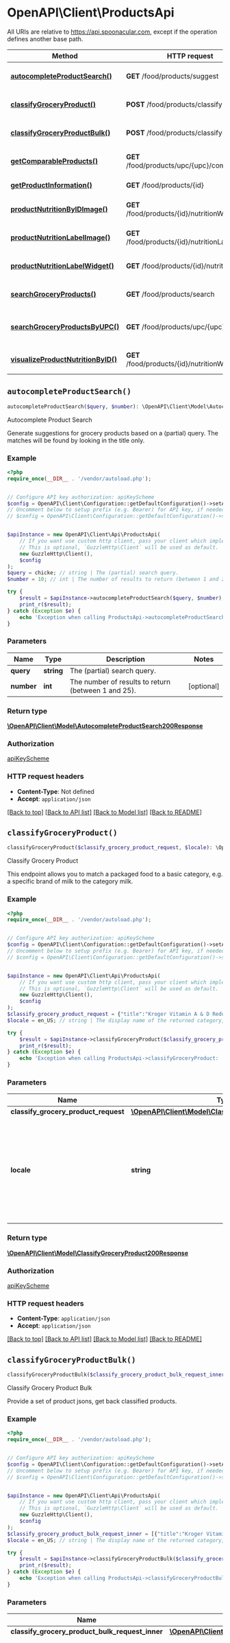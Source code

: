# OpenAPI\Client\ProductsApi

All URIs are relative to https://api.spoonacular.com, except if the operation defines another base path.

| Method | HTTP request | Description |
| ------------- | ------------- | ------------- |
| [**autocompleteProductSearch()**](ProductsApi.md#autocompleteProductSearch) | **GET** /food/products/suggest | Autocomplete Product Search |
| [**classifyGroceryProduct()**](ProductsApi.md#classifyGroceryProduct) | **POST** /food/products/classify | Classify Grocery Product |
| [**classifyGroceryProductBulk()**](ProductsApi.md#classifyGroceryProductBulk) | **POST** /food/products/classifyBatch | Classify Grocery Product Bulk |
| [**getComparableProducts()**](ProductsApi.md#getComparableProducts) | **GET** /food/products/upc/{upc}/comparable | Get Comparable Products |
| [**getProductInformation()**](ProductsApi.md#getProductInformation) | **GET** /food/products/{id} | Get Product Information |
| [**productNutritionByIDImage()**](ProductsApi.md#productNutritionByIDImage) | **GET** /food/products/{id}/nutritionWidget.png | Product Nutrition by ID Image |
| [**productNutritionLabelImage()**](ProductsApi.md#productNutritionLabelImage) | **GET** /food/products/{id}/nutritionLabel.png | Product Nutrition Label Image |
| [**productNutritionLabelWidget()**](ProductsApi.md#productNutritionLabelWidget) | **GET** /food/products/{id}/nutritionLabel | Product Nutrition Label Widget |
| [**searchGroceryProducts()**](ProductsApi.md#searchGroceryProducts) | **GET** /food/products/search | Search Grocery Products |
| [**searchGroceryProductsByUPC()**](ProductsApi.md#searchGroceryProductsByUPC) | **GET** /food/products/upc/{upc} | Search Grocery Products by UPC |
| [**visualizeProductNutritionByID()**](ProductsApi.md#visualizeProductNutritionByID) | **GET** /food/products/{id}/nutritionWidget | Product Nutrition by ID Widget |


## `autocompleteProductSearch()`

```php
autocompleteProductSearch($query, $number): \OpenAPI\Client\Model\AutocompleteProductSearch200Response
```

Autocomplete Product Search

Generate suggestions for grocery products based on a (partial) query. The matches will be found by looking in the title only.

### Example

```php
<?php
require_once(__DIR__ . '/vendor/autoload.php');


// Configure API key authorization: apiKeyScheme
$config = OpenAPI\Client\Configuration::getDefaultConfiguration()->setApiKey('x-api-key', 'YOUR_API_KEY');
// Uncomment below to setup prefix (e.g. Bearer) for API key, if needed
// $config = OpenAPI\Client\Configuration::getDefaultConfiguration()->setApiKeyPrefix('x-api-key', 'Bearer');


$apiInstance = new OpenAPI\Client\Api\ProductsApi(
    // If you want use custom http client, pass your client which implements `GuzzleHttp\ClientInterface`.
    // This is optional, `GuzzleHttp\Client` will be used as default.
    new GuzzleHttp\Client(),
    $config
);
$query = chicke; // string | The (partial) search query.
$number = 10; // int | The number of results to return (between 1 and 25).

try {
    $result = $apiInstance->autocompleteProductSearch($query, $number);
    print_r($result);
} catch (Exception $e) {
    echo 'Exception when calling ProductsApi->autocompleteProductSearch: ', $e->getMessage(), PHP_EOL;
}
```

### Parameters

| Name | Type | Description  | Notes |
| ------------- | ------------- | ------------- | ------------- |
| **query** | **string**| The (partial) search query. | |
| **number** | **int**| The number of results to return (between 1 and 25). | [optional] |

### Return type

[**\OpenAPI\Client\Model\AutocompleteProductSearch200Response**](../Model/AutocompleteProductSearch200Response.md)

### Authorization

[apiKeyScheme](../../README.md#apiKeyScheme)

### HTTP request headers

- **Content-Type**: Not defined
- **Accept**: `application/json`

[[Back to top]](#) [[Back to API list]](../../README.md#endpoints)
[[Back to Model list]](../../README.md#models)
[[Back to README]](../../README.md)

## `classifyGroceryProduct()`

```php
classifyGroceryProduct($classify_grocery_product_request, $locale): \OpenAPI\Client\Model\ClassifyGroceryProduct200Response
```

Classify Grocery Product

This endpoint allows you to match a packaged food to a basic category, e.g. a specific brand of milk to the category milk.

### Example

```php
<?php
require_once(__DIR__ . '/vendor/autoload.php');


// Configure API key authorization: apiKeyScheme
$config = OpenAPI\Client\Configuration::getDefaultConfiguration()->setApiKey('x-api-key', 'YOUR_API_KEY');
// Uncomment below to setup prefix (e.g. Bearer) for API key, if needed
// $config = OpenAPI\Client\Configuration::getDefaultConfiguration()->setApiKeyPrefix('x-api-key', 'Bearer');


$apiInstance = new OpenAPI\Client\Api\ProductsApi(
    // If you want use custom http client, pass your client which implements `GuzzleHttp\ClientInterface`.
    // This is optional, `GuzzleHttp\Client` will be used as default.
    new GuzzleHttp\Client(),
    $config
);
$classify_grocery_product_request = {"title":"Kroger Vitamin A & D Reduced Fat 2% Milk","upc":"","plu_code":""}; // \OpenAPI\Client\Model\ClassifyGroceryProductRequest
$locale = en_US; // string | The display name of the returned category, supported is en_US (for American English) and en_GB (for British English).

try {
    $result = $apiInstance->classifyGroceryProduct($classify_grocery_product_request, $locale);
    print_r($result);
} catch (Exception $e) {
    echo 'Exception when calling ProductsApi->classifyGroceryProduct: ', $e->getMessage(), PHP_EOL;
}
```

### Parameters

| Name | Type | Description  | Notes |
| ------------- | ------------- | ------------- | ------------- |
| **classify_grocery_product_request** | [**\OpenAPI\Client\Model\ClassifyGroceryProductRequest**](../Model/ClassifyGroceryProductRequest.md)|  | |
| **locale** | **string**| The display name of the returned category, supported is en_US (for American English) and en_GB (for British English). | [optional] |

### Return type

[**\OpenAPI\Client\Model\ClassifyGroceryProduct200Response**](../Model/ClassifyGroceryProduct200Response.md)

### Authorization

[apiKeyScheme](../../README.md#apiKeyScheme)

### HTTP request headers

- **Content-Type**: `application/json`
- **Accept**: `application/json`

[[Back to top]](#) [[Back to API list]](../../README.md#endpoints)
[[Back to Model list]](../../README.md#models)
[[Back to README]](../../README.md)

## `classifyGroceryProductBulk()`

```php
classifyGroceryProductBulk($classify_grocery_product_bulk_request_inner, $locale): \OpenAPI\Client\Model\ClassifyGroceryProductBulk200ResponseInner[]
```

Classify Grocery Product Bulk

Provide a set of product jsons, get back classified products.

### Example

```php
<?php
require_once(__DIR__ . '/vendor/autoload.php');


// Configure API key authorization: apiKeyScheme
$config = OpenAPI\Client\Configuration::getDefaultConfiguration()->setApiKey('x-api-key', 'YOUR_API_KEY');
// Uncomment below to setup prefix (e.g. Bearer) for API key, if needed
// $config = OpenAPI\Client\Configuration::getDefaultConfiguration()->setApiKeyPrefix('x-api-key', 'Bearer');


$apiInstance = new OpenAPI\Client\Api\ProductsApi(
    // If you want use custom http client, pass your client which implements `GuzzleHttp\ClientInterface`.
    // This is optional, `GuzzleHttp\Client` will be used as default.
    new GuzzleHttp\Client(),
    $config
);
$classify_grocery_product_bulk_request_inner = [{"title":"Kroger Vitamin A & D Reduced Fat 2% Milk","upc":"","plu_code":""}]; // \OpenAPI\Client\Model\ClassifyGroceryProductBulkRequestInner[]
$locale = en_US; // string | The display name of the returned category, supported is en_US (for American English) and en_GB (for British English).

try {
    $result = $apiInstance->classifyGroceryProductBulk($classify_grocery_product_bulk_request_inner, $locale);
    print_r($result);
} catch (Exception $e) {
    echo 'Exception when calling ProductsApi->classifyGroceryProductBulk: ', $e->getMessage(), PHP_EOL;
}
```

### Parameters

| Name | Type | Description  | Notes |
| ------------- | ------------- | ------------- | ------------- |
| **classify_grocery_product_bulk_request_inner** | [**\OpenAPI\Client\Model\ClassifyGroceryProductBulkRequestInner[]**](../Model/ClassifyGroceryProductBulkRequestInner.md)|  | |
| **locale** | **string**| The display name of the returned category, supported is en_US (for American English) and en_GB (for British English). | [optional] |

### Return type

[**\OpenAPI\Client\Model\ClassifyGroceryProductBulk200ResponseInner[]**](../Model/ClassifyGroceryProductBulk200ResponseInner.md)

### Authorization

[apiKeyScheme](../../README.md#apiKeyScheme)

### HTTP request headers

- **Content-Type**: `application/json`
- **Accept**: `application/json`

[[Back to top]](#) [[Back to API list]](../../README.md#endpoints)
[[Back to Model list]](../../README.md#models)
[[Back to README]](../../README.md)

## `getComparableProducts()`

```php
getComparableProducts($upc): \OpenAPI\Client\Model\GetComparableProducts200Response
```

Get Comparable Products

Find comparable products to the given one.

### Example

```php
<?php
require_once(__DIR__ . '/vendor/autoload.php');


// Configure API key authorization: apiKeyScheme
$config = OpenAPI\Client\Configuration::getDefaultConfiguration()->setApiKey('x-api-key', 'YOUR_API_KEY');
// Uncomment below to setup prefix (e.g. Bearer) for API key, if needed
// $config = OpenAPI\Client\Configuration::getDefaultConfiguration()->setApiKeyPrefix('x-api-key', 'Bearer');


$apiInstance = new OpenAPI\Client\Api\ProductsApi(
    // If you want use custom http client, pass your client which implements `GuzzleHttp\ClientInterface`.
    // This is optional, `GuzzleHttp\Client` will be used as default.
    new GuzzleHttp\Client(),
    $config
);
$upc = 33698816271; // float | The UPC of the product for which you want to find comparable products.

try {
    $result = $apiInstance->getComparableProducts($upc);
    print_r($result);
} catch (Exception $e) {
    echo 'Exception when calling ProductsApi->getComparableProducts: ', $e->getMessage(), PHP_EOL;
}
```

### Parameters

| Name | Type | Description  | Notes |
| ------------- | ------------- | ------------- | ------------- |
| **upc** | **float**| The UPC of the product for which you want to find comparable products. | |

### Return type

[**\OpenAPI\Client\Model\GetComparableProducts200Response**](../Model/GetComparableProducts200Response.md)

### Authorization

[apiKeyScheme](../../README.md#apiKeyScheme)

### HTTP request headers

- **Content-Type**: Not defined
- **Accept**: `application/json`

[[Back to top]](#) [[Back to API list]](../../README.md#endpoints)
[[Back to Model list]](../../README.md#models)
[[Back to README]](../../README.md)

## `getProductInformation()`

```php
getProductInformation($id): \OpenAPI\Client\Model\GetProductInformation200Response
```

Get Product Information

Use a product id to get full information about a product, such as ingredients, nutrition, etc. The nutritional information is per serving.

### Example

```php
<?php
require_once(__DIR__ . '/vendor/autoload.php');


// Configure API key authorization: apiKeyScheme
$config = OpenAPI\Client\Configuration::getDefaultConfiguration()->setApiKey('x-api-key', 'YOUR_API_KEY');
// Uncomment below to setup prefix (e.g. Bearer) for API key, if needed
// $config = OpenAPI\Client\Configuration::getDefaultConfiguration()->setApiKeyPrefix('x-api-key', 'Bearer');


$apiInstance = new OpenAPI\Client\Api\ProductsApi(
    // If you want use custom http client, pass your client which implements `GuzzleHttp\ClientInterface`.
    // This is optional, `GuzzleHttp\Client` will be used as default.
    new GuzzleHttp\Client(),
    $config
);
$id = 1; // int | The item's id.

try {
    $result = $apiInstance->getProductInformation($id);
    print_r($result);
} catch (Exception $e) {
    echo 'Exception when calling ProductsApi->getProductInformation: ', $e->getMessage(), PHP_EOL;
}
```

### Parameters

| Name | Type | Description  | Notes |
| ------------- | ------------- | ------------- | ------------- |
| **id** | **int**| The item&#39;s id. | |

### Return type

[**\OpenAPI\Client\Model\GetProductInformation200Response**](../Model/GetProductInformation200Response.md)

### Authorization

[apiKeyScheme](../../README.md#apiKeyScheme)

### HTTP request headers

- **Content-Type**: Not defined
- **Accept**: `application/json`

[[Back to top]](#) [[Back to API list]](../../README.md#endpoints)
[[Back to Model list]](../../README.md#models)
[[Back to README]](../../README.md)

## `productNutritionByIDImage()`

```php
productNutritionByIDImage($id): \SplFileObject
```

Product Nutrition by ID Image

Visualize a product's nutritional information as an image.

### Example

```php
<?php
require_once(__DIR__ . '/vendor/autoload.php');


// Configure API key authorization: apiKeyScheme
$config = OpenAPI\Client\Configuration::getDefaultConfiguration()->setApiKey('x-api-key', 'YOUR_API_KEY');
// Uncomment below to setup prefix (e.g. Bearer) for API key, if needed
// $config = OpenAPI\Client\Configuration::getDefaultConfiguration()->setApiKeyPrefix('x-api-key', 'Bearer');


$apiInstance = new OpenAPI\Client\Api\ProductsApi(
    // If you want use custom http client, pass your client which implements `GuzzleHttp\ClientInterface`.
    // This is optional, `GuzzleHttp\Client` will be used as default.
    new GuzzleHttp\Client(),
    $config
);
$id = 7657; // float | The id of the product.

try {
    $result = $apiInstance->productNutritionByIDImage($id);
    print_r($result);
} catch (Exception $e) {
    echo 'Exception when calling ProductsApi->productNutritionByIDImage: ', $e->getMessage(), PHP_EOL;
}
```

### Parameters

| Name | Type | Description  | Notes |
| ------------- | ------------- | ------------- | ------------- |
| **id** | **float**| The id of the product. | |

### Return type

**\SplFileObject**

### Authorization

[apiKeyScheme](../../README.md#apiKeyScheme)

### HTTP request headers

- **Content-Type**: Not defined
- **Accept**: `image/png`

[[Back to top]](#) [[Back to API list]](../../README.md#endpoints)
[[Back to Model list]](../../README.md#models)
[[Back to README]](../../README.md)

## `productNutritionLabelImage()`

```php
productNutritionLabelImage($id, $show_optional_nutrients, $show_zero_values, $show_ingredients): \SplFileObject
```

Product Nutrition Label Image

Get a product's nutrition label as an image.

### Example

```php
<?php
require_once(__DIR__ . '/vendor/autoload.php');


// Configure API key authorization: apiKeyScheme
$config = OpenAPI\Client\Configuration::getDefaultConfiguration()->setApiKey('x-api-key', 'YOUR_API_KEY');
// Uncomment below to setup prefix (e.g. Bearer) for API key, if needed
// $config = OpenAPI\Client\Configuration::getDefaultConfiguration()->setApiKeyPrefix('x-api-key', 'Bearer');


$apiInstance = new OpenAPI\Client\Api\ProductsApi(
    // If you want use custom http client, pass your client which implements `GuzzleHttp\ClientInterface`.
    // This is optional, `GuzzleHttp\Client` will be used as default.
    new GuzzleHttp\Client(),
    $config
);
$id = 22347; // float | The product id.
$show_optional_nutrients = false; // bool | Whether to show optional nutrients.
$show_zero_values = false; // bool | Whether to show zero values.
$show_ingredients = false; // bool | Whether to show a list of ingredients.

try {
    $result = $apiInstance->productNutritionLabelImage($id, $show_optional_nutrients, $show_zero_values, $show_ingredients);
    print_r($result);
} catch (Exception $e) {
    echo 'Exception when calling ProductsApi->productNutritionLabelImage: ', $e->getMessage(), PHP_EOL;
}
```

### Parameters

| Name | Type | Description  | Notes |
| ------------- | ------------- | ------------- | ------------- |
| **id** | **float**| The product id. | |
| **show_optional_nutrients** | **bool**| Whether to show optional nutrients. | [optional] |
| **show_zero_values** | **bool**| Whether to show zero values. | [optional] |
| **show_ingredients** | **bool**| Whether to show a list of ingredients. | [optional] |

### Return type

**\SplFileObject**

### Authorization

[apiKeyScheme](../../README.md#apiKeyScheme)

### HTTP request headers

- **Content-Type**: Not defined
- **Accept**: `image/png`

[[Back to top]](#) [[Back to API list]](../../README.md#endpoints)
[[Back to Model list]](../../README.md#models)
[[Back to README]](../../README.md)

## `productNutritionLabelWidget()`

```php
productNutritionLabelWidget($id, $default_css, $show_optional_nutrients, $show_zero_values, $show_ingredients): string
```

Product Nutrition Label Widget

Get a product's nutrition label as an HTML widget.

### Example

```php
<?php
require_once(__DIR__ . '/vendor/autoload.php');


// Configure API key authorization: apiKeyScheme
$config = OpenAPI\Client\Configuration::getDefaultConfiguration()->setApiKey('x-api-key', 'YOUR_API_KEY');
// Uncomment below to setup prefix (e.g. Bearer) for API key, if needed
// $config = OpenAPI\Client\Configuration::getDefaultConfiguration()->setApiKeyPrefix('x-api-key', 'Bearer');


$apiInstance = new OpenAPI\Client\Api\ProductsApi(
    // If you want use custom http client, pass your client which implements `GuzzleHttp\ClientInterface`.
    // This is optional, `GuzzleHttp\Client` will be used as default.
    new GuzzleHttp\Client(),
    $config
);
$id = 22347; // float | The product id.
$default_css = false; // bool | Whether the default CSS should be added to the response.
$show_optional_nutrients = false; // bool | Whether to show optional nutrients.
$show_zero_values = false; // bool | Whether to show zero values.
$show_ingredients = false; // bool | Whether to show a list of ingredients.

try {
    $result = $apiInstance->productNutritionLabelWidget($id, $default_css, $show_optional_nutrients, $show_zero_values, $show_ingredients);
    print_r($result);
} catch (Exception $e) {
    echo 'Exception when calling ProductsApi->productNutritionLabelWidget: ', $e->getMessage(), PHP_EOL;
}
```

### Parameters

| Name | Type | Description  | Notes |
| ------------- | ------------- | ------------- | ------------- |
| **id** | **float**| The product id. | |
| **default_css** | **bool**| Whether the default CSS should be added to the response. | [optional] [default to true] |
| **show_optional_nutrients** | **bool**| Whether to show optional nutrients. | [optional] |
| **show_zero_values** | **bool**| Whether to show zero values. | [optional] |
| **show_ingredients** | **bool**| Whether to show a list of ingredients. | [optional] |

### Return type

**string**

### Authorization

[apiKeyScheme](../../README.md#apiKeyScheme)

### HTTP request headers

- **Content-Type**: Not defined
- **Accept**: `text/html`

[[Back to top]](#) [[Back to API list]](../../README.md#endpoints)
[[Back to Model list]](../../README.md#models)
[[Back to README]](../../README.md)

## `searchGroceryProducts()`

```php
searchGroceryProducts($query, $min_calories, $max_calories, $min_carbs, $max_carbs, $min_protein, $max_protein, $min_fat, $max_fat, $add_product_information, $offset, $number): \OpenAPI\Client\Model\SearchGroceryProducts200Response
```

Search Grocery Products

Search packaged food products, such as frozen pizza or Greek yogurt.

### Example

```php
<?php
require_once(__DIR__ . '/vendor/autoload.php');


// Configure API key authorization: apiKeyScheme
$config = OpenAPI\Client\Configuration::getDefaultConfiguration()->setApiKey('x-api-key', 'YOUR_API_KEY');
// Uncomment below to setup prefix (e.g. Bearer) for API key, if needed
// $config = OpenAPI\Client\Configuration::getDefaultConfiguration()->setApiKeyPrefix('x-api-key', 'Bearer');


$apiInstance = new OpenAPI\Client\Api\ProductsApi(
    // If you want use custom http client, pass your client which implements `GuzzleHttp\ClientInterface`.
    // This is optional, `GuzzleHttp\Client` will be used as default.
    new GuzzleHttp\Client(),
    $config
);
$query = burger; // string | The (natural language) search query.
$min_calories = 50; // float | The minimum amount of calories the product must have.
$max_calories = 800; // float | The maximum amount of calories the product can have.
$min_carbs = 10; // float | The minimum amount of carbohydrates in grams the product must have.
$max_carbs = 100; // float | The maximum amount of carbohydrates in grams the product can have.
$min_protein = 10; // float | The minimum amount of protein in grams the product must have.
$max_protein = 100; // float | The maximum amount of protein in grams the product can have.
$min_fat = 1; // float | The minimum amount of fat in grams the product must have.
$max_fat = 100; // float | The maximum amount of fat in grams the product can have.
$add_product_information = true; // bool | If set to true, you get more information about the products returned.
$offset = 56; // int | The number of results to skip (between 0 and 900).
$number = 10; // int | The maximum number of items to return (between 1 and 100). Defaults to 10.

try {
    $result = $apiInstance->searchGroceryProducts($query, $min_calories, $max_calories, $min_carbs, $max_carbs, $min_protein, $max_protein, $min_fat, $max_fat, $add_product_information, $offset, $number);
    print_r($result);
} catch (Exception $e) {
    echo 'Exception when calling ProductsApi->searchGroceryProducts: ', $e->getMessage(), PHP_EOL;
}
```

### Parameters

| Name | Type | Description  | Notes |
| ------------- | ------------- | ------------- | ------------- |
| **query** | **string**| The (natural language) search query. | [optional] |
| **min_calories** | **float**| The minimum amount of calories the product must have. | [optional] |
| **max_calories** | **float**| The maximum amount of calories the product can have. | [optional] |
| **min_carbs** | **float**| The minimum amount of carbohydrates in grams the product must have. | [optional] |
| **max_carbs** | **float**| The maximum amount of carbohydrates in grams the product can have. | [optional] |
| **min_protein** | **float**| The minimum amount of protein in grams the product must have. | [optional] |
| **max_protein** | **float**| The maximum amount of protein in grams the product can have. | [optional] |
| **min_fat** | **float**| The minimum amount of fat in grams the product must have. | [optional] |
| **max_fat** | **float**| The maximum amount of fat in grams the product can have. | [optional] |
| **add_product_information** | **bool**| If set to true, you get more information about the products returned. | [optional] |
| **offset** | **int**| The number of results to skip (between 0 and 900). | [optional] |
| **number** | **int**| The maximum number of items to return (between 1 and 100). Defaults to 10. | [optional] [default to 10] |

### Return type

[**\OpenAPI\Client\Model\SearchGroceryProducts200Response**](../Model/SearchGroceryProducts200Response.md)

### Authorization

[apiKeyScheme](../../README.md#apiKeyScheme)

### HTTP request headers

- **Content-Type**: Not defined
- **Accept**: `application/json`

[[Back to top]](#) [[Back to API list]](../../README.md#endpoints)
[[Back to Model list]](../../README.md#models)
[[Back to README]](../../README.md)

## `searchGroceryProductsByUPC()`

```php
searchGroceryProductsByUPC($upc): \OpenAPI\Client\Model\SearchGroceryProductsByUPC200Response
```

Search Grocery Products by UPC

Get information about a packaged food using its UPC.

### Example

```php
<?php
require_once(__DIR__ . '/vendor/autoload.php');


// Configure API key authorization: apiKeyScheme
$config = OpenAPI\Client\Configuration::getDefaultConfiguration()->setApiKey('x-api-key', 'YOUR_API_KEY');
// Uncomment below to setup prefix (e.g. Bearer) for API key, if needed
// $config = OpenAPI\Client\Configuration::getDefaultConfiguration()->setApiKeyPrefix('x-api-key', 'Bearer');


$apiInstance = new OpenAPI\Client\Api\ProductsApi(
    // If you want use custom http client, pass your client which implements `GuzzleHttp\ClientInterface`.
    // This is optional, `GuzzleHttp\Client` will be used as default.
    new GuzzleHttp\Client(),
    $config
);
$upc = 41631000564; // float | The product's UPC.

try {
    $result = $apiInstance->searchGroceryProductsByUPC($upc);
    print_r($result);
} catch (Exception $e) {
    echo 'Exception when calling ProductsApi->searchGroceryProductsByUPC: ', $e->getMessage(), PHP_EOL;
}
```

### Parameters

| Name | Type | Description  | Notes |
| ------------- | ------------- | ------------- | ------------- |
| **upc** | **float**| The product&#39;s UPC. | |

### Return type

[**\OpenAPI\Client\Model\SearchGroceryProductsByUPC200Response**](../Model/SearchGroceryProductsByUPC200Response.md)

### Authorization

[apiKeyScheme](../../README.md#apiKeyScheme)

### HTTP request headers

- **Content-Type**: Not defined
- **Accept**: `application/json`

[[Back to top]](#) [[Back to API list]](../../README.md#endpoints)
[[Back to Model list]](../../README.md#models)
[[Back to README]](../../README.md)

## `visualizeProductNutritionByID()`

```php
visualizeProductNutritionByID($id, $default_css): string
```

Product Nutrition by ID Widget

Visualize a product's nutritional information as HTML including CSS.

### Example

```php
<?php
require_once(__DIR__ . '/vendor/autoload.php');


// Configure API key authorization: apiKeyScheme
$config = OpenAPI\Client\Configuration::getDefaultConfiguration()->setApiKey('x-api-key', 'YOUR_API_KEY');
// Uncomment below to setup prefix (e.g. Bearer) for API key, if needed
// $config = OpenAPI\Client\Configuration::getDefaultConfiguration()->setApiKeyPrefix('x-api-key', 'Bearer');


$apiInstance = new OpenAPI\Client\Api\ProductsApi(
    // If you want use custom http client, pass your client which implements `GuzzleHttp\ClientInterface`.
    // This is optional, `GuzzleHttp\Client` will be used as default.
    new GuzzleHttp\Client(),
    $config
);
$id = 1; // int | The item's id.
$default_css = false; // bool | Whether the default CSS should be added to the response.

try {
    $result = $apiInstance->visualizeProductNutritionByID($id, $default_css);
    print_r($result);
} catch (Exception $e) {
    echo 'Exception when calling ProductsApi->visualizeProductNutritionByID: ', $e->getMessage(), PHP_EOL;
}
```

### Parameters

| Name | Type | Description  | Notes |
| ------------- | ------------- | ------------- | ------------- |
| **id** | **int**| The item&#39;s id. | |
| **default_css** | **bool**| Whether the default CSS should be added to the response. | [optional] [default to true] |

### Return type

**string**

### Authorization

[apiKeyScheme](../../README.md#apiKeyScheme)

### HTTP request headers

- **Content-Type**: Not defined
- **Accept**: `text/html`

[[Back to top]](#) [[Back to API list]](../../README.md#endpoints)
[[Back to Model list]](../../README.md#models)
[[Back to README]](../../README.md)
